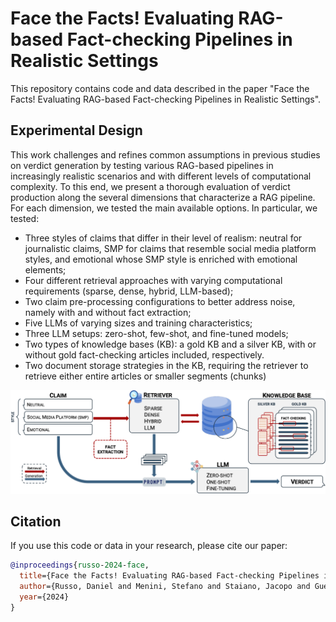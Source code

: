 # Face the Facts! Evaluating RAG-based Fact-checking Pipelines in Realistic Settings

This repository contains code and data described in the paper "Face the Facts! Evaluating RAG-based Fact-checking Pipelines in Realistic Settings".

## Experimental Design

This work challenges and refines common assumptions in previous studies on verdict generation by testing various RAG-based pipelines in increasingly realistic scenarios and with different levels of computational complexity. To this end, we present a thorough evaluation of verdict production along the several dimensions that characterize a RAG pipeline. For each dimension, we tested the main available options. In particular, we tested: 

- Three styles of claims that differ in their level of realism: neutral for journalistic claims, SMP for claims that resemble social media platform styles, and emotional whose SMP style is enriched with emotional elements;
- Four different retrieval approaches with varying computational requirements (sparse, dense, hybrid, LLM-based); 
- Two claim pre-processing configurations to better address noise, namely with and without fact extraction; 
- Five LLMs of varying sizes and training characteristics; 
- Three LLM setups: zero-shot, few-shot, and fine-tuned models; 
- Two types of knowledge bases (KB): a gold KB and a silver KB, with or without gold fact-checking articles included, respectively.
- Two document storage strategies in the KB, requiring the retriever to retrieve either entire articles or smaller segments (chunks)

![Graphical representation of the experimental desing](./img/immagine_paper.png)

## Citation

If you use this code or data in your research, please cite our paper: 

```bibtex
@inproceedings{russo-2024-face,
  title={Face the Facts! Evaluating RAG-based Fact-checking Pipelines in Realistic Settings},
  author={Russo, Daniel and Menini, Stefano and Staiano, Jacopo and Guerini, Marco},
  year={2024}
}